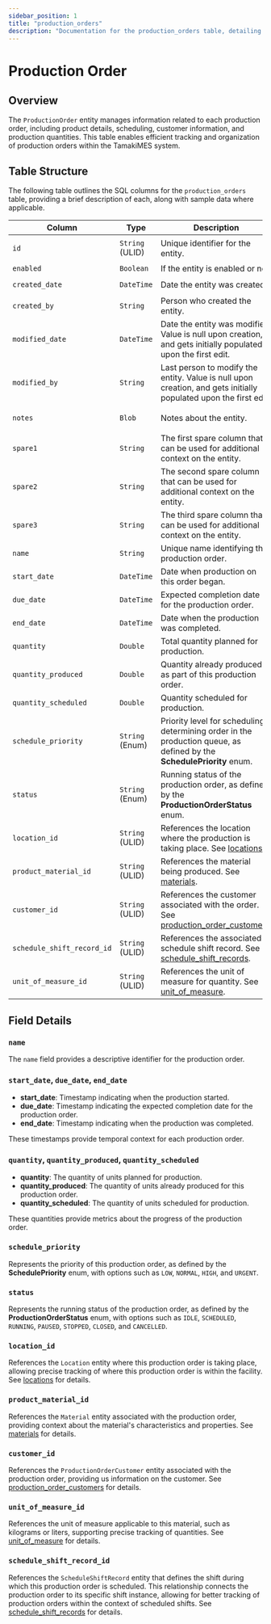 ```yaml
---
sidebar_position: 1
title: "production_orders"
description: "Documentation for the production_orders table, detailing columns and constraints in the database schema."
---
```


# Production Order

## Overview

The `ProductionOrder` entity manages information related to each production order, including product details,
scheduling, customer information, and production quantities. This table enables efficient tracking and organization of
production orders within the TamakiMES system.

## Table Structure

The following table outlines the SQL columns for the `production_orders` table, providing a brief description of each, along
with sample data where applicable.

| Column                     | Type            | Description                                                                                                                               | Example                             |
|----------------------------|-----------------|-------------------------------------------------------------------------------------------------------------------------------------------|-------------------------------------|
| `id`                       | `String` (ULID) | Unique identifier for the entity.                                                                                                         | `01JAP8RJBN-8ZTPXSGY-J9GSDPE1`      |
| `enabled`                  | `Boolean`       | If the entity is enabled or not.                                                                                                          | `true`                              |
| `created_date`             | `DateTime`      | Date the entity was created.                                                                                                              | `2024-12-31T19:48:44Z`              |
| `created_by`               | `String`        | Person who created the entity.                                                                                                            | `TamakiMES`                         |
| `modified_date`            | `DateTime`      | Date the entity was modified. Value is null upon creation, and gets initially populated upon the first edit.                              | `2024-12-31T19:48:44Z`              |
| `modified_by`              | `String`        | Last person to modify the entity. Value is null upon creation, and gets initially populated upon the first edit.                          | `TamakiMES`                         |
| `notes`                    | `Blob`          | Notes about the entity.                                                                                                                   | `This entity has these extra notes` |
| `spare1`                   | `String`        | The first spare column that can be used for additional context on the entity.                                                             | `some extra context 1`              |
| `spare2`                   | `String`        | The second spare column that can be used for additional context on the entity.                                                            | `some extra context 2`              |
| `spare3`                   | `String`        | The third spare column that can be used for additional context on the entity.                                                             | `some extra context 3`              |
| `name`                     | `String`        | Unique name identifying the production order.                                                                                             | `Order001`                          |
| `start_date`               | `DateTime`      | Date when production on this order began.                                                                                                 | `2024-05-01 08:00:00`               |
| `due_date`                 | `DateTime`      | Expected completion date for the production order.                                                                                        | `2024-06-15 00:00:00`               |
| `end_date`                 | `DateTime`      | Date when the production was completed.                                                                                                   | `2024-07-01 12:00:00`               |
| `quantity`                 | `Double`        | Total quantity planned for production.                                                                                                    | `500.0`                             |
| `quantity_produced`        | `Double`        | Quantity already produced as part of this production order.                                                                               | `250.0`                             |
| `quantity_scheduled`       | `Double`        | Quantity scheduled for production.                                                                                                        | `300.0`                             |
| `schedule_priority`        | `String` (Enum) | Priority level for scheduling, determining order in the production queue, as defined by the **SchedulePriority** enum.                    | `NORMAL`                            |
| `status`                   | `String` (Enum) | Running status of the production order, as defined by the **ProductionOrderStatus** enum.                                                 | `IDLE`                              |
| `location_id`              | `String` (ULID) | References the location where the production is taking place. See [locations](../location-model/location).                                | `01JAP8RJBN-8ZTPXSGY-J9GSDPE1`      |
| `product_material_id`      | `String` (ULID) | References the material being produced. See [materials](../material-model/material).                                                      | `01JAP8RJBN-8ZTPXSGY-J9GSDPE1`      |
| `customer_id`              | `String` (ULID) | References the customer associated with the order. See [production_order_customers](../production-order-model/production-order-customer). | `01JAP8RJBN-8ZTPXSGY-J9GSDPE1`      |
| `schedule_shift_record_id` | `String` (ULID) | References the associated schedule shift record. See [schedule_shift_records](../schedule-shift-model/schedule-shift-record).             | `01JAP8RJBN-8ZTPXSGY-J9GSDPE1`      |
| `unit_of_measure_id`       | `String` (ULID) | References the unit of measure for quantity. See [unit_of_measure](../utility-models/unit-of-measure-model/unit-of-measure).              | `01JAP8R5RT-3FPXQABY-7KQZT6VF`      |

## Field Details

### `name`

The `name` field provides a descriptive identifier for the production order.

### `start_date`, `due_date`, `end_date`

- **start_date**: Timestamp indicating when the production started.
- **due_date**: Timestamp indicating the expected completion date for the production order.
- **end_date**: Timestamp indicating when the production was completed.

These timestamps provide temporal context for each production order.

### `quantity`, `quantity_produced`, `quantity_scheduled`

- **quantity**: The quantity of units planned for production.
- **quantity_produced**: The quantity of units already produced for this production order.
- **quantity_scheduled**: The quantity of units scheduled for production.

These quantities provide metrics about the progress of the production order.

### `schedule_priority`

Represents the priority of this production order, as defined by the **SchedulePriority** enum,
with options such as `LOW`, `NORMAL`, `HIGH`, and `URGENT`.

### `status`

Represents the running status of the production order, as defined by the **ProductionOrderStatus** enum, with options such as
`IDLE`, `SCHEDULED`, `RUNNING`, `PAUSED`, `STOPPED`, `CLOSED`, and `CANCELLED`.

### `location_id`

References the `Location` entity where this production order is taking place, allowing precise tracking of where
this production order is within the facility.
See [locations](../location-model/location) for details.

### `product_material_id`

References the `Material` entity associated with the production order, providing context about the material's characteristics and
properties.
See [materials](../material-model/material) for details.

### `customer_id`

References the `ProductionOrderCustomer` entity associated with the production order, providing us information on the customer.
See [production_order_customers](../production-order-model/production-order-customer) for details.

### `unit_of_measure_id`

References the unit of measure applicable to this material, such as kilograms or liters, supporting precise tracking of quantities.
See [unit_of_measure](../utility-models/unit-of-measure-model/unit-of-measure) for details.

### `schedule_shift_record_id`

References the `ScheduleShiftRecord` entity that defines the shift during which this production order is scheduled. This relationship connects the production order to its specific shift instance, allowing for better tracking of production orders within the context of scheduled shifts.
See [schedule_shift_records](../schedule-shift-model/schedule-shift-record) for details.

